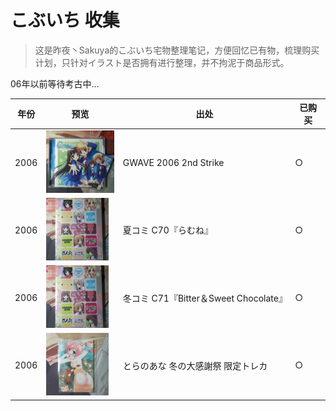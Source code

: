 # こぶいち 收集

> 这是昨夜丶Sakuya的こぶいち宅物整理笔记，方便回忆已有物，梳理购买计划，只针对イラスト是否拥有进行整理，并不拘泥于商品形式。

06年以前等待考古中...

年份 | 预览 | 出处 | 已购买 |
---------|----------|---------| ---------
2006| <img src="https://raw.githubusercontent.com/AmagiSakuya/Kobuichi_Collection/master/Assets/img/2006/GWAVE2006.jpg" height="100" > | GWAVE 2006 2nd Strike| ○
2006 |<img src="https://raw.githubusercontent.com/AmagiSakuya/Kobuichi_Collection/master/Assets/img/2006/IMG_20200301_134432.jpg" height="100" > | 夏コミ C70『らむね』| ○
2006 |<img src="https://raw.githubusercontent.com/AmagiSakuya/Kobuichi_Collection/master/Assets/img/2006/IMG_20200301_134432.jpg" height="100" > | 冬コミ C71『Bitter＆Sweet Chocolate』 | ○
2006 |<img src="https://raw.githubusercontent.com/AmagiSakuya/Kobuichi_Collection/master/Assets/img/2006/とらのあな冬の大感謝祭限定トレカ.jpg" height="100" > | とらのあな 冬の大感謝祭 限定トレカ | ○